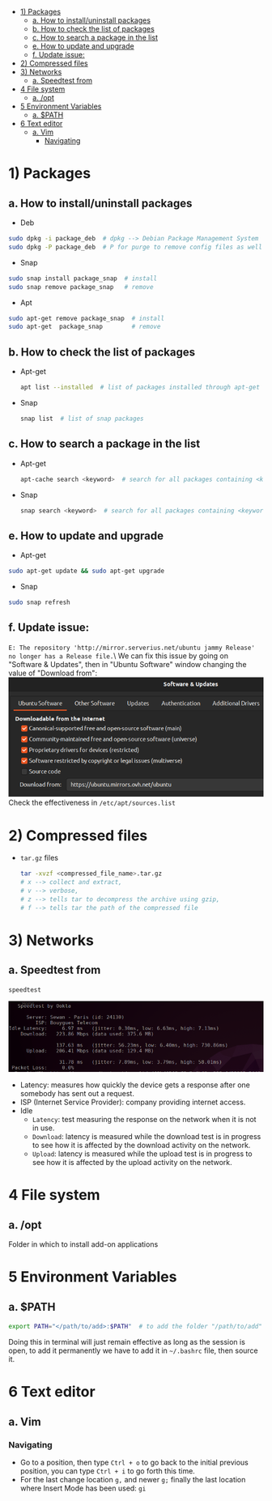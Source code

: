- [1) Packages](#1-packages)
  - [a. How to install/uninstall packages](#a-how-to-installuninstall-packages)
  - [b. How to check the list of packages](#b-how-to-check-the-list-of-packages)
  - [c. How to search a package in the list](#c-how-to-search-a-package-in-the-list)
  - [e. How to update and upgrade](#e-how-to-update-and-upgrade)
  - [f. Update issue:](#f-update-issue)
- [2) Compressed files](#2-compressed-files)
- [3) Networks](#3-networks)
  - [a. Speedtest from](#a-speedtest-from)
- [4 File system](#4-file-system)
  - [a. /opt](#a-opt)
- [5 Environment Variables](#5-environment-variables)
  - [a. $PATH](#a-path)
- [6 Text editor](#6-text-editor)
  - [a. Vim](#a-vim)
    - [Navigating](#navigating)

# 1) Packages
## a. How to install/uninstall packages
- Deb
```bash
sudo dpkg -i package_deb  # dpkg --> Debian Package Management System
sudo dpkg -P package_deb  # P for purge to remove config files as well
```
- Snap
```bash
sudo snap install package_snap  # install
sudo snap remove package_snap   # remove
```
- Apt
```bash
sudo apt-get remove package_snap  # install 
sudo apt-get  package_snap        # remove
```
## b. How to check the list of packages
- Apt-get
    ```bash
    apt list --installed  # list of packages installed through apt-get
    ```
- Snap
    ```bash
    snap list  # list of snap packages
    ```
## c. How to search a package in the list 
- Apt-get
    ```bash
    apt-cache search <keyword>  # search for all packages containing <keyword>
    ```
- Snap
    ```bash
    snap search <keyword>  # search for all packages containing <keyword>
    ```
## e. How to update and upgrade
- Apt-get
```bash
sudo apt-get update && sudo apt-get upgrade  
```
- Snap 
```bash
sudo snap refresh
```
## f. Update issue:
``E: The repository 'http://mirror.serverius.net/ubuntu jammy Release' no longer has a Release file.``\\
We can fix this issue by going on "Software & Updates", then in "Ubuntu Software" window changing the value of "Download from":
![002_software_and_updates](./images/002_software_and_updates.png)
Check the effectiveness in ``/etc/apt/sources.list``

# 2) Compressed files
- ``tar.gz`` files
    ```bash
    tar -xvzf <compressed_file_name>.tar.gz  
    # x --> collect and extract,
    # v --> verbose,
    # z --> tells tar to decompress the archive using gzip,
    # f --> tells tar the path of the compressed file
    ```


# 3) Networks
## a. Speedtest from 
```bash
speedtest
```
![speedtest_results.png](./images/speedtest_results.png)
- Latency: measures how quickly the device gets a response after one somebody has sent out a request.
- ISP (Internet Service Provider): company providing internet access.
- Idle
    - ``Latency``: test measuring the response on the network when it is not in use.
    - ``Download``: latency is measured while the download test is in progress to see how it is affected by the download activity on the network.
    - ``Upload``: latency is measured while the upload test is in progress to see how it is affected by the upload activity on the network.

# 4 File system
## a. /opt
Folder in which to install add-on applications

# 5 Environment Variables
## a. $PATH
```bash
export PATH="</path/to/add>:$PATH"  # to add the folder "/path/to/add" to the environment variable $PATH
```
Doing this in terminal will just remain effective as long as the session is open, to add it permanently we have to add it in ``~/.bashrc`` file, then source it.  

# 6 Text editor
## a. Vim
### Navigating
- Go to a position, then type ``Ctrl + o`` to go back to the initial previous position, you can
type ``Ctrl + i`` to go forth this time.
- For the last change location ``g,`` and newer ``g;`` finally the last location where Insert 
Mode has been used: ``gi``